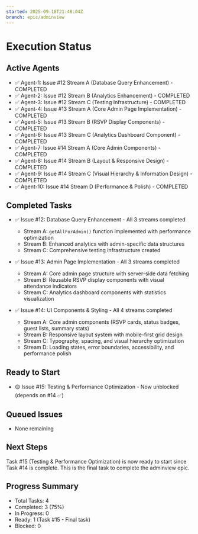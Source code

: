 ```yaml
---
started: 2025-09-18T21:48:04Z
branch: epic/adminview
---
```


# Execution Status

## Active Agents
- ✅ Agent-1: Issue #12 Stream A (Database Query Enhancement) - COMPLETED
- ✅ Agent-2: Issue #12 Stream B (Analytics Enhancement) - COMPLETED
- ✅ Agent-3: Issue #12 Stream C (Testing Infrastructure) - COMPLETED
- ✅ Agent-4: Issue #13 Stream A (Core Admin Page Implementation) - COMPLETED
- ✅ Agent-5: Issue #13 Stream B (RSVP Display Components) - COMPLETED
- ✅ Agent-6: Issue #13 Stream C (Analytics Dashboard Component) - COMPLETED
- ✅ Agent-7: Issue #14 Stream A (Core Admin Components) - COMPLETED
- ✅ Agent-8: Issue #14 Stream B (Layout & Responsive Design) - COMPLETED
- ✅ Agent-9: Issue #14 Stream C (Visual Hierarchy & Information Design) - COMPLETED
- ✅ Agent-10: Issue #14 Stream D (Performance & Polish) - COMPLETED

## Completed Tasks
- ✅ Issue #12: Database Query Enhancement - All 3 streams completed
  - Stream A: `getAllForAdmin()` function implemented with performance optimization
  - Stream B: Enhanced analytics with admin-specific data structures
  - Stream C: Comprehensive testing infrastructure created

- ✅ Issue #13: Admin Page Implementation - All 3 streams completed
  - Stream A: Core admin page structure with server-side data fetching
  - Stream B: Reusable RSVP display components with visual attendance indicators
  - Stream C: Analytics dashboard components with statistics visualization

- ✅ Issue #14: UI Components & Styling - All 4 streams completed
  - Stream A: Core admin components (RSVP cards, status badges, guest lists, summary stats)
  - Stream B: Responsive layout system with mobile-first grid design
  - Stream C: Typography, spacing, and visual hierarchy optimization
  - Stream D: Loading states, error boundaries, accessibility, and performance polish

## Ready to Start
- 🟡 Issue #15: Testing & Performance Optimization - Now unblocked (depends on #14 ✅)

## Queued Issues
- None remaining

## Next Steps
Task #15 (Testing & Performance Optimization) is now ready to start since Task #14 is complete. This is the final task to complete the adminview epic.

## Progress Summary
- Total Tasks: 4
- Completed: 3 (75%)
- In Progress: 0
- Ready: 1 (Task #15 - Final task)
- Blocked: 0